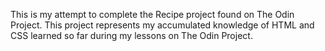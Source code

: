 This is my attempt to complete the Recipe project found on The Odin Project. This project represents my accumulated knowledge of HTML and CSS learned so far during my lessons on The Odin Project.
